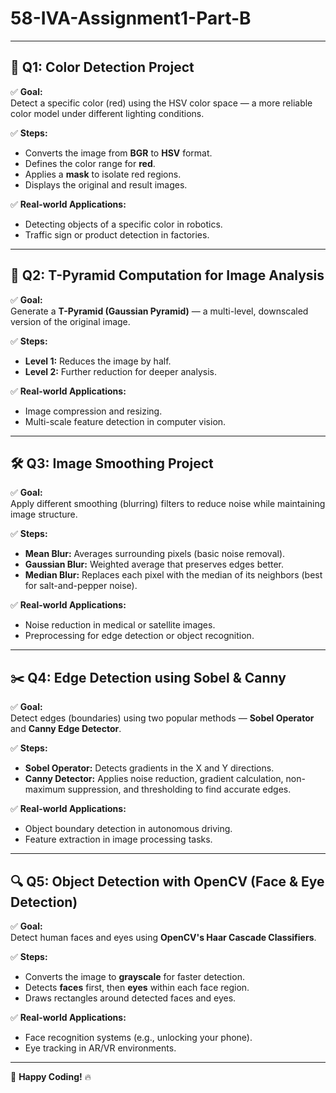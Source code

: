 # 58-IVA-Assignment1-Part-B

---

## 🎯 Q1: Color Detection Project  

✅ **Goal:**  
Detect a specific color (red) using the HSV color space — a more reliable color model under different lighting conditions.  

✅ **Steps:**  
- Converts the image from **BGR** to **HSV** format.  
- Defines the color range for **red**.  
- Applies a **mask** to isolate red regions.  
- Displays the original and result images.  

✅ **Real-world Applications:**  
- Detecting objects of a specific color in robotics.  
- Traffic sign or product detection in factories.  

---

## 🔧 Q2: T-Pyramid Computation for Image Analysis  

✅ **Goal:**  
Generate a **T-Pyramid (Gaussian Pyramid)** — a multi-level, downscaled version of the original image.  

✅ **Steps:**  
- **Level 1:** Reduces the image by half.  
- **Level 2:** Further reduction for deeper analysis.  

✅ **Real-world Applications:**  
- Image compression and resizing.  
- Multi-scale feature detection in computer vision.  

---

## 🛠️ Q3: Image Smoothing Project  

✅ **Goal:**  
Apply different smoothing (blurring) filters to reduce noise while maintaining image structure.  

✅ **Steps:**  
- **Mean Blur:** Averages surrounding pixels (basic noise removal).  
- **Gaussian Blur:** Weighted average that preserves edges better.  
- **Median Blur:** Replaces each pixel with the median of its neighbors (best for salt-and-pepper noise).  

✅ **Real-world Applications:**  
- Noise reduction in medical or satellite images.  
- Preprocessing for edge detection or object recognition.  

---

## ✂️ Q4: Edge Detection using Sobel & Canny  

✅ **Goal:**  
Detect edges (boundaries) using two popular methods — **Sobel Operator** and **Canny Edge Detector**.  

✅ **Steps:**  
- **Sobel Operator:** Detects gradients in the X and Y directions.  
- **Canny Detector:** Applies noise reduction, gradient calculation, non-maximum suppression, and thresholding to find accurate edges.  

✅ **Real-world Applications:**  
- Object boundary detection in autonomous driving.  
- Feature extraction in image processing tasks.  

---

## 🔍 Q5: Object Detection with OpenCV (Face & Eye Detection)  

✅ **Goal:**  
Detect human faces and eyes using **OpenCV's Haar Cascade Classifiers**.  

✅ **Steps:**  
- Converts the image to **grayscale** for faster detection.  
- Detects **faces** first, then **eyes** within each face region.  
- Draws rectangles around detected faces and eyes.  

✅ **Real-world Applications:**  
- Face recognition systems (e.g., unlocking your phone).  
- Eye tracking in AR/VR environments.  

---

🚀 **Happy Coding!** 🔥  
